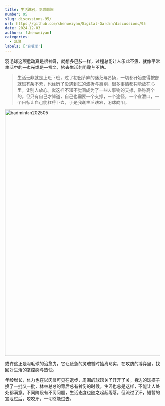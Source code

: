 ```yaml
---
title: 生活跌宕，羽球向阳
number: 95
slug: discussions-95/
url: https://github.com/shenweiyan/Digital-Garden/discussions/95
date: 2024-12-03
authors: [shenweiyan]
categories: 
  - 乱弹
labels: ['羽毛球']
---
```


羽毛球这项运动真是很神奇，就想多巴胺一样，过程总能让人乐此不疲，就像平常生活中的一束光或是一拂尘，拂去生活的阴霾与不快。

<!-- more -->

> 生活无非就是上班下班，过了初出茅庐的迷茫与昂扬，一切都开始变得按部就班有条不紊，也经历了没遇到过的波折与离别，很多事情都只能放在心里，让别人放心。就这样不知不觉间成为了一些人事物的支撑，俗称高个的。但只有自己才知道，自己也需要一个支撑，一个途径，一个宣泄口，一个目标让自己能扛得下去，于是我说生活跌宕，羽球向阳。

<img src='https://kg.weiyan.cc/2025/05/badminton202505.webp' width=800 alt="badminton202505">

或许这正是羽毛球的治愈力，它让疲惫的灵魂暂时抽离现实，在攻防的博弈里，找回对生活的掌控感与热忱。

年龄增长，体力也在以肉眼可见在退步，周围的球馆关了开开了关，身边的球搭子换了一批又一批，林林总总的背后总有神伤的时候。生活也总是这样，不能让人处处都满意。不同阶段有不同问题，生活态度也随之起起落落。但流过了汗，短暂的宣泄过后，咬咬牙，一切总能过去。

<script src="https://giscus.app/client.js"
	data-repo="shenweiyan/Digital-Garden"
	data-repo-id="R_kgDOKgxWlg"
	data-mapping="number"
	data-term="95"
	data-reactions-enabled="1"
	data-emit-metadata="0"
	data-input-position="bottom"
	data-theme="light"
	data-lang="zh-CN"
	crossorigin="anonymous"
	async>
</script>
